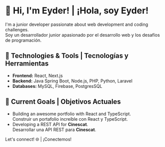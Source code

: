 # 👋 Hi, I'm Eyder! | ¡Hola, soy Eyder!

I'm a junior developer passionate about web development and coding challenges.  
Soy un desarrollador junior apasionado por el desarrollo web y los desafíos de programación.

## 🚀 Technologies & Tools | Tecnologías y Herramientas
- **Frontend:** React, Next.js
- **Backend:** Java Spring Boot, Node.js, PHP, Python, Laravel
- **Databases:** MySQL, Firebase, PostgresSQL

## 🎯 Current Goals | Objetivos Actuales
- Building an awesome portfolio with React and TypeScript.  
  Construir un portafolio increíble con React y TypeScript.  
- Developing a REST API for **Cinescat**.  
  Desarrollar una API REST para **Cinescat**.

Let's connect! 🌐 | ¡Conectemos!
